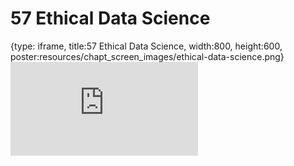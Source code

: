 # 57 Ethical Data Science
 
{type: iframe, title:57 Ethical Data Science, width:800, height:600, poster:resources/chapt_screen_images/ethical-data-science.png}
![](https://datatrail-jhu.github.io/DataTrail_ReOrg/no_toc/ethical-data-science.html)
 

 
